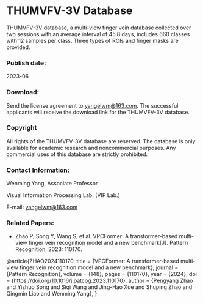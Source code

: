 # THUMVFV-3V Database

THUMVFV-3V database, a multi-view finger vein database collected over two sessions with an average interval of 45.8 days, includes 660 classes with 12 samples per class. Three types of ROIs and finger masks are provided.

### Publish date:
2023-06

### Download:
Send the license agreement to yangelwm@163.com. The successful applicants will receive the download link for the THUMVFV-3V database.

### Copyright
All rights of the THUMVFV-3V database are reserved. The database is only available for academic research and noncommercial purposes. Any commercial uses of this database are strictly prohibited.

### Contact Information:

Wenming Yang, Associate Professor


Visual Information Processing Lab. (VIP Lab.)

E-mail: yangelwm@163.com


### Related Papers:

- Zhao P, Song Y, Wang S, et al. VPCFormer: A transformer-based multi-view finger vein recognition model and a new benchmark[J]. Pattern Recognition, 2023: 110170.

@article{ZHAO2024110170,
title = {VPCFormer: A transformer-based multi-view finger vein recognition model and a new benchmark},
journal = {Pattern Recognition},
volume = {148},
pages = {110170},
year = {2024},
doi = {https://doi.org/10.1016/j.patcog.2023.110170},
author = {Pengyang Zhao and Yizhuo Song and Siqi Wang and Jing-Hao Xue and Shuping Zhao and Qingmin Liao and Wenming Yang},
}
